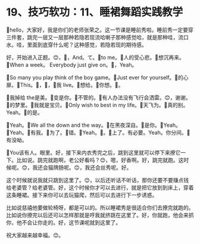 # 19、技巧软功：11、睡裙舞蹈实践教学

🎼hello，大家好，我是你们的老师张荣之。这一节课是睡前秀啦。睡前秀一定要穿三件套，跳完一层又一层那种若隐若现流哈喇子那种感觉哈，就是那种哇，流口水。哇，里面到底穿什么呢？这种感觉，若隐若现的期待感。

好，开始进入正题。😊，🎼，And。て。🎼to me。🎼人的受心悲。🎼想沉再来。🎼When a week。 Everybody just give on。🎼，Yeah。

🎼So many you play think of the boy game。🎼Just ever for yourself。🎼的心扉。🎼This。🎼，🎼，🎼我 live。🎼想给。🎼你想。🎼。

🎼我掉给 the是美。🎼变是你。🎼不管的。🎼有人办法没有飞行会洒雷。😊，谢谢。🎼的梦里。🎼我就是宝贝。🎼Only wish to best in my life。🎼天飞为。🎼真的别。Yeah。🎼的是。

🎼Yeah。🎼We all the down and the way。🎼在黑夜深自。🎼是你。🎼Yeah。🎼Yeah。🎼有我。🎼为了。🎼错。🎼Yeah。🎼。🎼上了。有必要。Yeah。你分间。🎼有没呦。

🎼You该有人。眼里。好，接下来内衣秀完之后，跳到这里就可以停下来撩它一下。比如说。跳完就跑啊，老公好看吗？😊，嗯，好香啊。好，跳完就跑。这时候呢。😊，我还会猫牌肠呢。😊，我还会丝秀呢。好。

这个时候就说我就只跳到这里了。😊，以后还听话不听话，那你还要不要赚点钱给老婆管？给老婆管。好，这个时候你才可以去进行，就是把它放到到床上，穿着这条睡裙。接下来你可以去玩猫爬，然后可以去进行下一步诱惑。

比如说慈禧他要做轮椅呀，都是可以的。所以睡裙秀是很适合你们去撩完就跑的。比如说你撩完以后还可以怎样那就是哼我就挤跳在这里了。好，你就跑，他会来抓你，他不会让你走的。好，这节课呢就到这里了。

祝大家越来越幸福。😊。